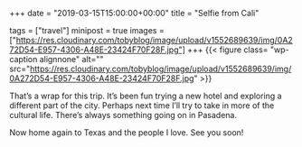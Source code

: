 +++
date = "2019-03-15T15:00:00+00:00"
title = "Selfie from Cali"

tags = ["travel"]
minipost = true
images = ["https://res.cloudinary.com/tobyblog/image/upload/v1552689639/img/0A272D54-E957-4306-A48E-23424F70F28F.jpg"]
+++
{{< figure class= "wp-caption alignnone" alt="" src="https://res.cloudinary.com/tobyblog/image/upload/v1552689639/img/0A272D54-E957-4306-A48E-23424F70F28F.jpg" >}}

That’s a wrap for this trip. It’s been fun trying a new hotel and exploring a different part of the city. Perhaps next time I’ll try to take in more of the cultural life. There’s always something going on in Pasadena.

Now home again to Texas and the people I love. See you soon!
